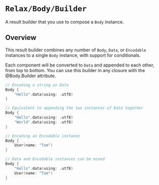 # ``Relax/Body/Builder``

A result builder that you use to compose a ``Body`` instance.

## Overview

This result builder combines any number of ``Body``, `Data`, or `Encodable` instances to a single ``Body`` instance,
with support for conditionals.

Each component will be converted to `Data` and appended to each other, from top to bottom. You can use this builder in
any closure with the @Body.Builder attribute.

```swift
// Encoding a string as Data
Body {
    "Hello".data(using: .utf8)
}

// Equivalent to appending the two instances of Data together
Body {
    "Hello".data(using: .utf8)
    "World".data(using: .utf8)
}

// Encoding an Encodable instance
Body {
    User(name: "Tom")
}

// Data and Encodable instances can be mixed
Body {
    "Hello".data(using: .utf8)
    User(name: "Tom")
}
```
